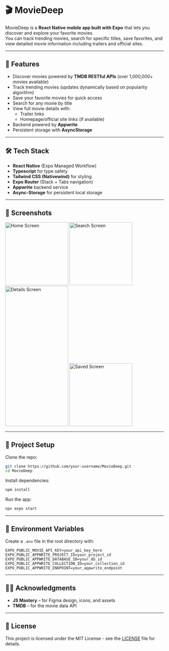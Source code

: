 # 🎬 MovieDeep

MovieDeep is a **React Native mobile app built with Expo** that lets you discover and explore your favorite movies.  
You can track trending movies, search for specific titles, save favorites, and view detailed movie information including trailers and official sites.

---

## 🚀 Features

- Discover movies powered by **TMDB RESTful APIs** (over 1,000,000+ movies available)
- Track trending movies (updates dynamically based on popularity algorithm)
- Save your favorite movies for quick access
- Search for any movie by title
- View full movie details with:
  - Trailer links
  - Homepage/official site links (if available)
- Backend powered by **Appwrite**
- Persistent storage with **AsyncStorage**

---

## 🛠️ Tech Stack

- **React Native** (Expo Managed Workflow)
- **Typescript** for type safety
- **Tailwind CSS (Nativewind)** for styling
- **Expo Router** (Stack + Tabs navigation)
- **Appwrite** backend service
- **Async-Storage** for persistent local storage

---

## 📱 Screenshots

<p align="left">
  <img src="./assets/screenshots/home.png" alt="Home Screen" width="200" />
  <img src="./assets/screenshots/search.png" alt="Search Screen" width="200" />
  <img src="./assets/screenshots/details.png" alt="Details Screen" width="200" height="444.4"/>
  <img src="./assets/screenshots/saved.png" alt="Saved Screen" width="200" />
</p>

---

## 📂 Project Setup

Clone the repo:

```bash
git clone https://github.com/your-username/MovieDeep.git
cd MovieDeep
```

Install dependencies:

```bash
npm install
```

Run the app:

```bash
npx expo start
```

---

## 🔑 Environment Variables

Create a `.env` file in the root directory with:

```
EXPO_PUBLIC_MOVIE_API_KEY=your_api_key_here
EXPO_PUBLIC_APPWRITE_PROJECT_ID=your_project_id
EXPO_PUBLIC_APPWRITE_DATABASE_ID=your_db_id
EXPO_PUBLIC_APPWRITE_COLLECTION_ID=your_collection_id
EXPO_PUBLIC_APPWRITE_ENDPOINT=your_appwrite_endpoint
```

---

## 👨‍💻 Acknowledgments

- **JS Mastery** – for Figma design, icons, and assets
- **TMDB** – for the movie data API

---

## 📌 License

This project is licensed under the MIT License - see the [LICENSE](LICENSE) file for details.
